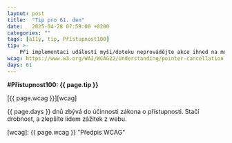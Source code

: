 ```yaml
---
layout: post
title:  "Tip pro 61. den"
date:   2025-04-28 07:59:00 +0200
categories: ""
tags: [a11y, tip, Přístupnost100]
tip: >- 
    Při implementaci událostí myši/doteku neprovádějte akce ihned na mousedown/touchstart – počkejte na mouseup/touchend, aby měl uživatel možnost pohybem prstu akci zrušit.
wcag: https://www.w3.org/WAI/WCAG22/Understanding/pointer-cancellation
days: 61
---
```

**#Přístupnost100: {{ page.tip }}**

[{{ page.wcag }}][wcag]

{{ page.days }} dnů zbývá do účinnosti zákona o přístupnosti. Stačí drobnost, a zlepšíte lidem zážitek z webu.

[wcag]: {{ page.wcag }} "Předpis WCAG"
